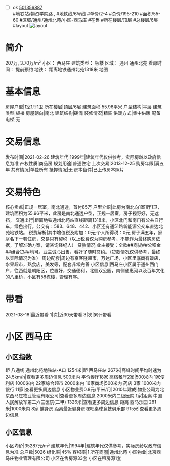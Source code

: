 - [ ] ok [501356887](https://bj.5i5j.com/ershoufang/501356887.html)  
 #地铁站/物资学院路 ,  #地铁线/6号线
#单价/2-4 #总价/195-210 #面积/55-60   #区域/通州/通州北苑/小区-西马庄 #在售 #所在楼层/顶层 #总楼层/6层 #layout 
![layout](http://image2a.5i5j.com/bdir/layout/fa1fb519a2704eec864cb326b0c9a69c.jpg_P5.jpg) 
# 简介 
 207万,  3.70万/m² 
小区： 西马庄
建筑类型： 板楼
区域： 通州 通州北苑
看房时间： 提前预约
地铁： 距离地铁通州北苑1318米 地图
# 基本信息 
 房屋户型|1室1厅1卫
所在楼层|顶层/6层
建筑面积|55.96平米
户型结构|平层
建筑类型|板楼
房屋朝向|南北
建筑结构|砖混
装修情况|精装
供暖方式|集中供暖
配备电梯|无
# 交易信息 
 发布时间|2021-02-26
建筑年代|1999年|建筑年代仅供参考，实际房龄以政府信息为准
产权性质|商品房
规划用途|普通住宅
上次交易|2013-12-25
购房年限|满五年
共有情况|单独所有
抵押情况|无
房本备件|已上传房本照片
# 交易特色 
 核心卖点|正规一居室，南北通透，首付85万
户型介绍|此房为南北向1室1厅1卫，建筑面积为55.96平米，此房是南北通透户型，正规一居室，房子视野好，无遮挡，
交通出行|距离地铁通州北苑站直线距离1318米，小区北门和南门有公共自行车，绿色出行。公交有：583、648、442、小区还有通51路新能源公交车直达北苑地铁站。
税费解析|其中增值税及附加：0元;个人所得税：0元;房子满五年，家庭名下一套住房，交易只有契税（以上税费仅为购房参考，不能作为最终购房依据，了解准确方案，请咨询经纪人）
贷款情况|业主接受：全款##商贷##公积金##组合贷##均可。业主诚心出售，看好了随时签约。（贷款情况仅供参考，最终以实际情况为准）
周边配套|周边有京客隆超市，万达广场，小区里底商有饭店，水果超市，熟食店，美发等，配套非常完善
小区信息|西马庄小区属于通州西门户，往西就是朝阳区，位置好，交通便利，北侧双公园，南侧通惠河以及百年文化的八里桥，小区有58栋楼，管理有序。
# 带看 
 2021-08-18|最近带看	 1|次|近30天带看	 3|次|累计带看
# 小区 西马庄
## 小区指数 
 距 八通线 通州北苑地铁站-A口 1254米|距 西马庄站 267米|高峰时间平均时速为24.5km/h|查看更多周边信息
500米内 平价餐厅18家
高档餐厅2家|500米内 1家便利店
1000米内 22家综合超市
2000米内 16家商场|500米内 药店 3家
1000米内 银行 11家|查看更多周边信息
小区物业费0.8元/平米/月|2010年建成|物业公司为北京西马庄物业管理有限公司|查看更多周边信息
2000米内二级医院 1家|距离 中国人民解放军第二六三医院(二甲)  1326米|查看更多周边信息
距离 西马乐园 281米|1000米内 8家 健身房
距离最近健身房嘿吧桌球竞技俱乐部 915米|查看更多周边信息
## 小区信息 
 小区均价|35287元/m²
建筑年代|1994年|建筑年代仅供参考，实际房龄以政府信息为准
总户数|5026
绿化率|45%
容积率|1
所在商圈|通州北苑
小区物业|北京西马庄物业管理有限公司
小区在售房源33套
小区在租房源1套
